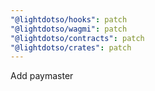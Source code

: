 ```yaml
---
"@lightdotso/hooks": patch
"@lightdotso/wagmi": patch
"@lightdotso/contracts": patch
"@lightdotso/crates": patch
---
```


Add paymaster
